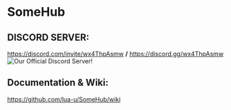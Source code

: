 # SomeHub
## DISCORD SERVER:<br />
https://discord.com/invite/wx4ThpAsmw **/** https://discord.gg/wx4ThpAsmw<br />
<img src="https://discordapp.com/api/guilds/1022465460517740654/widget.png?style=banner2" alt="Our Official Discord Server!"></img><br />

## Documentation & Wiki:<br />
https://github.com/lua-u/SomeHub/wiki
